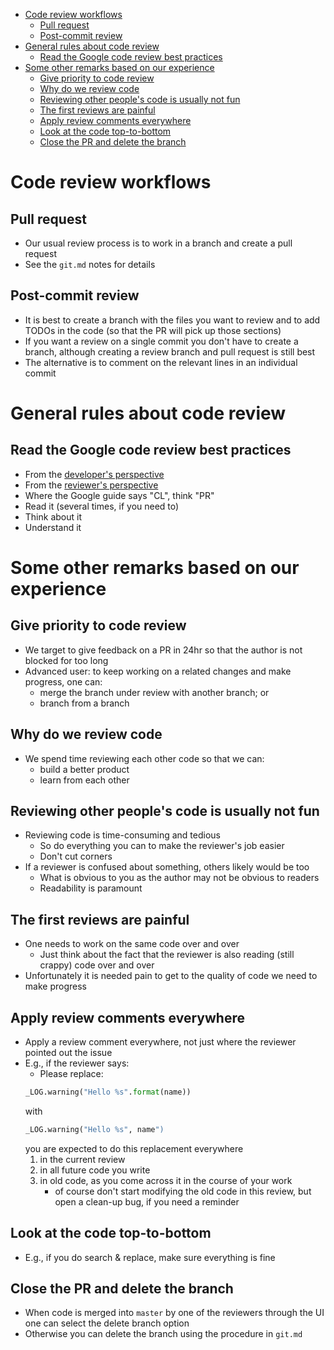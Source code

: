 <!--ts-->
   * [Code review workflows](code_review.md#code-review-workflows)
      * [Pull request](code_review.md#pull-request)
      * [Post-commit review](code_review.md#post-commit-review)
   * [General rules about code review](code_review.md#general-rules-about-code-review)
      * [Read the Google code review best practices](code_review.md#read-the-google-code-review-best-practices)
   * [Some other remarks based on our experience](code_review.md#some-other-remarks-based-on-our-experience)
      * [Give priority to code review](code_review.md#give-priority-to-code-review)
      * [Why do we review code](code_review.md#why-do-we-review-code)
      * [Reviewing other people's code is usually not fun](code_review.md#reviewing-other-peoples-code-is-usually-not-fun)
      * [The first reviews are painful](code_review.md#the-first-reviews-are-painful)
      * [Apply review comments everywhere](code_review.md#apply-review-comments-everywhere)
      * [Look at the code top-to-bottom](code_review.md#look-at-the-code-top-to-bottom)
      * [Close the PR and delete the branch](code_review.md#close-the-pr-and-delete-the-branch)

<!-- Added by: saggese, at: Sat Oct 19 19:46:46 EDT 2019 -->

<!--te-->

# Code review workflows 

## Pull request
- Our usual review process is to work in a branch and create a pull request
- See the `git.md` notes for details

## Post-commit review
- It is best to create a branch with the files you want to review and to add
  TODOs in the code (so that the PR will pick up those sections)
- If you want a review on a single commit you don't have to create a branch,
  although creating a review branch and pull request is still best
- The alternative is to comment on the relevant lines in an individual commit 

# General rules about code review

## Read the Google code review best practices
- From the [developer's perspective](https://google.github.io/eng-practices/review/developer)
- From the [reviewer's perspective](https://google.github.io/eng-practices/review/reviewer)
- Where the Google guide says "CL", think "PR" 
- Read it (several times, if you need to)
- Think about it
- Understand it

# Some other remarks based on our experience

## Give priority to code review
- We target to give feedback on a PR in 24hr so that the author is not blocked
  for too long
- Advanced user: to keep working on a related changes and make progress, one can:
    - merge the branch under review with another branch; or
    - branch from a branch

## Why do we review code
- We spend time reviewing each other code so that we can:
    - build a better product
    - learn from each other

## Reviewing other people's code is usually not fun
- Reviewing code is time-consuming and tedious
    - So do everything you can to make the reviewer's job easier
    - Don't cut corners
- If a reviewer is confused about something, others likely would be too
    - What is obvious to you as the author may not be obvious to readers
    - Readability is paramount

## The first reviews are painful
- One needs to work on the same code over and over
    - Just think about the fact that the reviewer is also reading (still crappy)
      code over and over
- Unfortunately it is needed pain to get to the quality of code we need to make
  progress

## Apply review comments everywhere
- Apply a review comment everywhere, not just where the reviewer pointed out
  the issue
- E.g., if the reviewer says:
    - Please replace:
	```python
	_LOG.warning("Hello %s".format(name))
	```
  with
	```python
    _LOG.warning("Hello %s", name")
	```
  you are expected to do this replacement everywhere
    1) in the current review
    2) in all future code you write
    3) in old code, as you come across it in the course of your work 
        - of course don't start modifying the old code in this review, but open
          a clean-up bug, if you need a reminder

## Look at the code top-to-bottom
- E.g., if you do search & replace, make sure everything is fine

## Close the PR and delete the branch
- When code is merged into `master` by one of the reviewers through the UI one
  can select the delete branch option
- Otherwise you can delete the branch using the procedure in `git.md`
